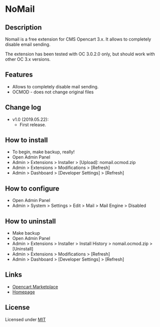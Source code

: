 # NoMail

## Description
Nomail is a free extension for CMS Opencart 3.x. It allows to completely disable email sending.

The extension has been tested with OC 3.0.2.0 only, but should work with other OC 3.x versions.

## Features
* Allows to completely disable mail sending.
* OCMOD - does not change original files

## Change log
* v1.0 (2019.05.22):
  * First release.

## How to install
* To begin, make backup, really!
* Open Admin Panel
* Admin > Extensions > Installer > [Upload]: nomail.ocmod.zip
* Admin > Extensions > Modifications > [Refresh]
* Admin > Dashboard > [Developer Settings] > [Refresh]

## How to configure
* Open Admin Panel
* Admin > System > Settings > Edit > Mail > Mail Engine > Disabled

## How to uninstall
* Make backup
* Open Admin Panel
* Admin > Extensions > Installer > Install History > nomail.ocmod.zip > [Uninstall]
* Admin > Extensions > Modifications > [Refresh]
* Admin > Dashboard > [Developer Settings] > [Refresh]

## Links
* [Opencart Marketplace](https://www.opencart.com/index.php?route=marketplace/extension/info&extension_id=36896)
* [Homepage](https://underr.space/notes/projects/project-016.html)

## License
Licensed under [MIT](https://raw.githubusercontent.com/underr-ua/ocmod3-nomail/master/LICENSE.txt)

